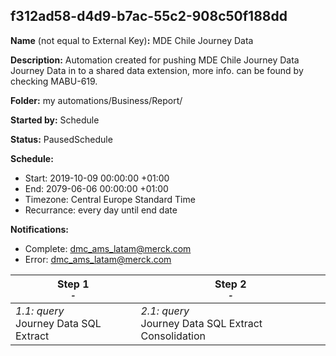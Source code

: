 ## f312ad58-d4d9-b7ac-55c2-908c50f188dd

**Name** (not equal to External Key)**:** MDE Chile Journey Data

**Description:** Automation created for pushing MDE Chile Journey Data Journey Data in to a shared data extension, more info. can be found by checking MABU-619.

**Folder:** my automations/Business/Report/

**Started by:** Schedule

**Status:** PausedSchedule

**Schedule:**

* Start: 2019-10-09 00:00:00 +01:00
* End: 2079-06-06 00:00:00 +01:00
* Timezone: Central Europe Standard Time
* Recurrance: every day until end date

**Notifications:**

* Complete: dmc_ams_latam@merck.com
* Error: dmc_ams_latam@merck.com

| Step 1<br>_<small>-</small>_ | Step 2<br>_<small>-</small>_ |
| --- | --- |
| _1.1: query_<br>Journey Data SQL Extract | _2.1: query_<br>Journey Data SQL Extract Consolidation |
